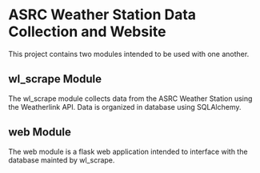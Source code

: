 # ASRC Weather Station Data Collection and Website

This project contains two modules intended to be used with one another. 

## wl_scrape Module

The wl_scrape module collects data from the ASRC Weather Station using the Weatherlink API. Data is organized in database using SQLAlchemy. 

## web Module

The web module is a flask web application intended to interface with the database mainted by wl_scrape. 
